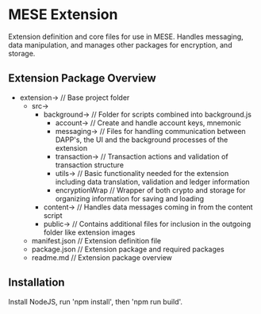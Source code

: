 # MESE Extension 
Extension definition and core files for use in MESE. Handles messaging, data manipulation, and manages other packages for encryption, and storage. 

## Extension Package Overview
* extension->							// Base project folder
	* src->								
		* background->					// Folder for scripts combined into background.js
			* account->					// Create and handle account keys, mnemonic	
			* messaging->				// Files for handling communication between DAPP's, the UI and the background processes of the extension
			* transaction->				// Transaction actions and validation of transaction structure
			* utils->					// Basic functionality needed for the extension including data translation, validation and ledger information
			* encryptionWrap			// Wrapper of both crypto and storage for organizing information for saving and loading
		* content->						// Handles data messages coming in from the content script
		* public->						// Contains additional files for inclusion in the outgoing folder like extension images
	* manifest.json						// Extension definition file
	* package.json						// Extension package and required packages
	* readme.md							// Extension package overview

## Installation
Install NodeJS, run 'npm install', then 'npm run build'. 
